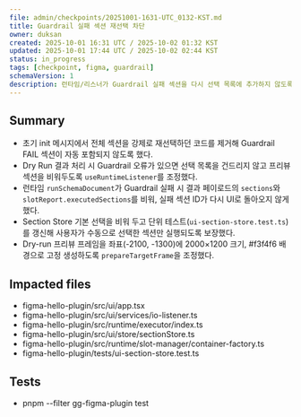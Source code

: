 ```yaml
---
file: admin/checkpoints/20251001-1631-UTC_0132-KST.md
title: Guardrail 실패 섹션 재선택 차단
owner: duksan
created: 2025-10-01 16:31 UTC / 2025-10-02 01:32 KST
updated: 2025-10-01 17:44 UTC / 2025-10-02 02:44 KST
status: in_progress
tags: [checkpoint, figma, guardrail]
schemaVersion: 1
description: 런타임/리스너가 Guardrail 실패 섹션을 다시 선택 목록에 추가하지 않도록 수정했다.
---
```


## Summary

- 초기 init 메시지에서 전체 섹션을 강제로 재선택하던 코드를 제거해 Guardrail FAIL 섹션이 자동 포함되지 않도록 했다.
- Dry Run 결과 처리 시 Guardrail 오류가 있으면 선택 목록을 건드리지 않고 프리뷰 섹션을 비워두도록 `useRuntimeListener`를 조정했다.
- 런타임 `runSchemaDocument`가 Guardrail 실패 시 결과 페이로드의 `sections`와 `slotReport.executedSections`를 비워, 실패 섹션 ID가 다시 UI로 돌아오지 않게 했다.
- Section Store 기본 선택을 비워 두고 단위 테스트(`ui-section-store.test.ts`)를 갱신해 사용자가 수동으로 선택한 섹션만 실행되도록 보장했다.
- Dry-run 프리뷰 프레임을 좌표(-2100, -1300)에 2000×1200 크기, #f3f4f6 배경으로 고정 생성하도록 `prepareTargetFrame`을 조정했다.

## Impacted files

- figma-hello-plugin/src/ui/app.tsx
- figma-hello-plugin/src/ui/services/io-listener.ts
- figma-hello-plugin/src/runtime/executor/index.ts
- figma-hello-plugin/src/ui/store/sectionStore.ts
- figma-hello-plugin/src/runtime/slot-manager/container-factory.ts
- figma-hello-plugin/tests/ui-section-store.test.ts

## Tests

- pnpm --filter gg-figma-plugin test
